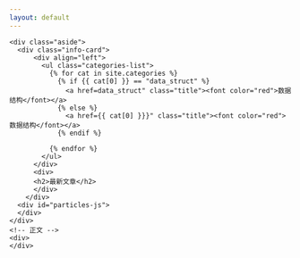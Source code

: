 ```yaml
---
layout: default
---
```



<body>
  <div class="index-wrapper">

    <div class="aside">
      <div class="info-card">
          <div align="left">
            <ul class="categories-list">
              {% for cat in site.categories %}
                {% if {{ cat[0] }} == "data_struct" %} 
                  <a href=data_struct" class="title"><font color="red">数据结构</font></a>
                {% else %}
                  <a href={{ cat[0] }}}" class="title"><font color="red">数据结构</font></a>
                {% endif %}

              {% endfor %}
            </ul>
          </div>
          <div>
          <h2>最新文章</h2>
          </div>
        </div>
      <div id="particles-js">
      </div>
    </div>
    <!-- 正文 -->
    <div>
    </div>
  </div>
</body>
